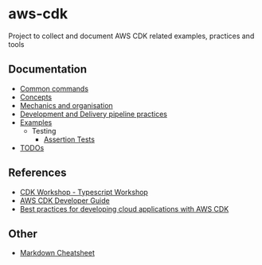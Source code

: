 # aws-cdk

Project to collect and document AWS CDK related examples, practices and tools

## Documentation

* [Common commands](/docs/common-commands.md)
* [Concepts](#TODO)
* [Mechanics and organisation](/docs/TODO.md)
* [Development and Delivery pipeline practices](/docs/TODO.md)
* [Examples](/examples/README.md)
   * Testing
     * [Assertion Tests](/examples/assertion-tests/README.md)
* [TODOs](/docs/TODO.md)

## References

* [CDK Workshop - Typescript Workshop](https://cdkworkshop.com/20-typescript.html)
* [AWS CDK Developer Guide](https://docs.aws.amazon.com/cdk/latest/guide/home.html)
* [Best practices for developing cloud applications with AWS CDK](https://aws.amazon.com/blogs/devops/best-practices-for-developing-cloud-applications-with-aws-cdk/)

## Other

- [Markdown Cheatsheet](https://github.com/adam-p/markdown-here/wiki/Markdown-Cheatsheet)